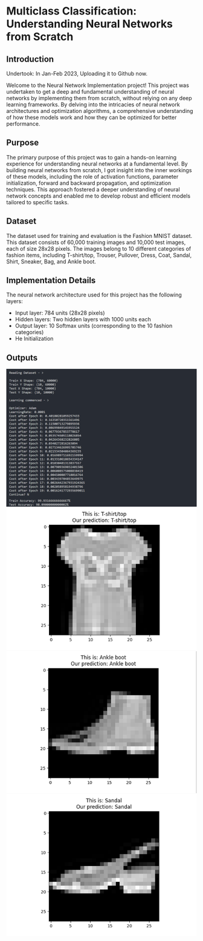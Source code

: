 # Multiclass Classification: Understanding Neural Networks from Scratch

## Introduction

Undertook: In Jan-Feb 2023, Uploading it to Github now.

Welcome to the Neural Network Implementation project! This project was undertaken to get a deep and fundamental understanding of neural networks by implementing them from scratch, without relying on any deep learning frameworks. By delving into the intricacies of neural network architectures and optimization algorithms, a comprehensive understanding of how these models work and how they can be optimized for better performance.

## Purpose

The primary purpose of this project was to gain a hands-on learning experience for understanding neural networks at a fundamental level. By building neural networks from scratch, I got insight into the inner workings of these models, including the role of activation functions, parameter initialization, forward and backward propagation, and optimization techniques. This approach fostered a deeper understanding of neural network concepts and enabled me to develop robust and efficient models tailored to specific tasks.

## Dataset
The dataset used for training and evaluation is the Fashion MNIST dataset. This dataset consists of 60,000 training images and 10,000 test images, each of size 28x28 pixels. The images belong to 10 different categories of fashion items, including T-shirt/top, Trouser, Pullover, Dress, Coat, Sandal, Shirt, Sneaker, Bag, and Ankle boot.

## Implementation Details
The neural network architecture used for this project has the following layers:
- Input layer: 784 units (28x28 pixels)
- Hidden layers: Two hidden layers with 1000 units each
- Output layer: 10 Softmax units (corresponding to the 10 fashion categories)
- He Initialization

## Outputs
![Ouptput1](./Outputs/Training_Output.png)
![Ouptput1](./Outputs/Output1.png)
![Ouptput2](./Outputs/Output2.png)
![Ouptput3](./Outputs/Output3.png)
